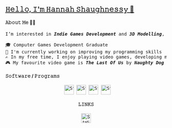 <head/>
<u class="dotted"><b/><h2/>𝙷𝚎𝚕𝚕𝚘, 𝙸'𝚖 𝙷𝚊𝚗𝚗𝚊𝚑 𝚂𝚑𝚊𝚞𝚐𝚑𝚗𝚎𝚜𝚜𝚢 👋</h2></b></u>
</head>

<h4/><b/>𝙰𝚋𝚘𝚞𝚝 𝙼𝚎 👩‍💻</b></h4>

<pre>I’m interested in <i/><b/>Indie Games Development</b></i> and <i/><b/>3D Modelling</b></i>, passionate about most things IT.

🎓 Computer Games Development Graduate
🌱 I'm currently working on improving my programming skills
✍️ In my free time, I enjoy playing video games, developing my own games, and repairing things (i.e, consoles, controllers)
🎮 My favourite video game is <b/><i/>The Last Of Us</b></i> by <b/><i/>Naughty Dog</b></i> 🐾
</pre>

<h4/><b/>𝚂𝚘𝚏𝚝𝚠𝚊𝚛𝚎 / 𝙿𝚛𝚘𝚐𝚛𝚊𝚖𝚜</b></h4>

<div align="center">
<pre>
 <img alt="Static Badge" src="https://img.shields.io/badge/unreal%20engine-badge?style=for-the-badge&logo=UnrealEngine&labelColor=black&color=%23e37500" height="30" alt="Unreal Engine logo"/></a> <img alt="Static Badge" src="https://img.shields.io/badge/unity-badge?style=for-the-badge&logo=unity&color=black" height="30" alt="Unity logo"/></a> <img alt="Static Badge" src="https://img.shields.io/badge/Blender-badge?style=for-the-badge&logo=Blender&labelColor=black&color=blue" height="30" alt="Blender logo"/></a> <img alt="Static Badge" src="https://img.shields.io/badge/Photoshop-badge?style=for-the-badge&logo=adobephotoshop&color=black" height="30" alt="Photoshop logo"/></a>
</pre>
</div>

<div align="center">
<h4/><b/>𝙻𝙸𝙽𝙺𝚂</b></h4>

<img alt="Static Badge" src="https://img.shields.io/badge/artstation-badge?style=for-the-badge&logo=ArtStation&labelColor=black&color=black&link=https%3A%2F%2Fwww.artstation.com%2Fhshaughnessy" height="30" alt="artstation logo"/></a>
</div>



<!---
hshaughnessyy/hshaughnessyy is a ✨ special ✨ repository because its `README.md` (this file) appears on your GitHub profile.
You can click the Preview link to take a look at your changes.
--->

